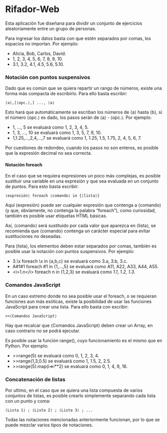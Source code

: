 # Rifador-Web

Esta aplicación fue diseñana para dividir un conjunto de ejercicios
aleatoriamente entre un grupo de personas.

Para ingresar los datos basta con que estén separados por comas, los
espacios no importan. Por ejemplo:
* Alicia, Bob, Carlos, David.
* 1, 2, 3, 4, 5, 6, 7, 8, 9, 10.
* 3.1, 3.2, 4.1, 4.5, 5.6, 5.10.

### Notación con puntos suspensivos

Dado que es común que se quiera repartir un rango de números, existe
una forma más compacta de escribirlo. Para ello basta escribir:

    ⟨a⟩,[⟨opc.⟩,] ..., ⟨a⟩

Esto hará que automáticamente se escriban los números de
⟨a⟩ hasta ⟨b⟩, si el número ⟨opc.⟩ es
dado, los pasos serán de ⟨a⟩ - ⟨opc.⟩. Por
ejemplo:
* 1, ..., 5 se evaluará como 1, 2, 3, 4, 5.
* 1, 3, ..., 10 se evaluará como 1, 3, 5, 7, 9, 10.
* 1,1.25,...,2,4,...,7 se evaluará como 1, 1.25, 1.5, 1.75, 2, 4, 5, 6, 7.

Por cuestiones de redondeo, cuando los pasos no son enteros, es
posible que la expresión decimal no sea correcta.

#### Notación foreach

En el caso que se requiera expresiones un poco más complejas, es
posible sustituir una variable en una expresión y que sea evaluada
en un conjunto de puntos. Para esto basta escribir:

    ⟨expresión⟩ foreach ⟨comando⟩ in {⟨lista⟩}

Aquí ⟨expresión⟩ puede ser cualquier expresión que
contenga a ⟨comando⟩ (y que, obviamente, no contenga la
palabra “foreach”), como curiosidad, también es posible
usar etiquetas HTML básicas.


Así, ⟨comando⟩ será sustituido
por cada valor que aparezca en ⟨lista⟩, se recomienda que
⟨comando⟩ contenga un carácter especial para evitar
sustituciones no deseadas.


Para ⟨lista⟩, los elementos
deben estar separados por comas, también es posible usar la notación
con puntos suspensivos. Por ejemplo:
* 3.\x foreach \x in {a,b,c} se evaluará como 3.a, 3.b, 3.c.
* A#1#1 foreach #1 in {1,...,5}  se evaluará como A11, A22, A33, A44, A55.
* &lt;i&gt;1.n&lt;/i&gt; foreach n in {1,2,3} se evaluará como <i>1.1</i>, <i>1.2</i>, <i>1.3</i>.

### Comandos JavaScript

En un caso extremo donde no sea posible usar el foreach, o se
requieran funciones aun más exóticas, existe la posibilidad de usar
las funciones JavaScript para crear una lista. Para ello basta con
escribir:

    >>⟨Comandos JavaScript⟩

Hay que recalcar que ⟨Comandos JavaScript⟩ deben crear un
Array, en caso contrario no se podrá ejecutar.


Es posible usar la función range(), cuyo funcionamiento es el mismo
que en Python. Por ejemplo:
* &gt;&gt;range(5) se evaluará como 0, 1, 2, 3, 4.
* &gt;&gt;range(1,3,0.5) se evaluará como 1, 1.5, 2, 2.5.
* &gt;&gt;range(5).map(i=>i**2) se evaluará como 0, 1, 4, 9, 16.

### Concatenación de listas

Por ultimo, en el caso que se quiera una lista compuesta de varios conjuntos de
listas, es posible crearlo simplemente separando cada lista con un punto y coma:

    ⟨Lista 1⟩ ; ⟨Lista 2⟩ ; ⟨Lista 3⟩ ; ...

Todas las notaciones mencionadas anteriormente funcionan, por lo que se puede
mezclar varios tipos de notaciones.